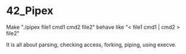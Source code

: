 # 42_Pipex

Make "./pipex file1 cmd1 cmd2 file2" behave like  "&lt; file1 cmd1 | cmd2 > file2"

It is all about parsing, checking access, forking, piping, using execve.
